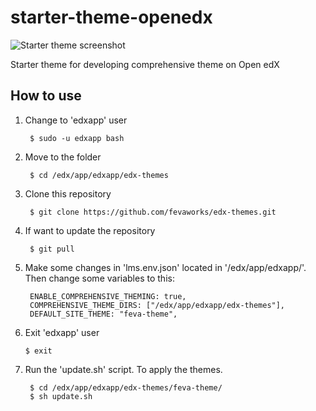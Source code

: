 # starter-theme-openedx

![Starter theme screenshot](screenshot.png)

Starter theme for developing comprehensive theme on Open edX

## How to use

1. Change to 'edxapp' user

		$ sudo -u edxapp bash

2. Move to the folder

		$ cd /edx/app/edxapp/edx-themes

3. Clone this repository

		$ git clone https://github.com/fevaworks/edx-themes.git

4. If want to update the repository

		$ git pull
		
5. Make some changes in 'lms.env.json' located in '/edx/app/edxapp/'. Then change some variables to this:

		ENABLE_COMPREHENSIVE_THEMING: true,
		COMPREHENSIVE_THEME_DIRS: ["/edx/app/edxapp/edx-themes"],
		DEFAULT_SITE_THEME: "feva-theme",

6.	Exit 'edxapp' user

		$ exit
		
7. Run the 'update.sh' script. To apply the themes.

		$ cd /edx/app/edxapp/edx-themes/feva-theme/
		$ sh update.sh



